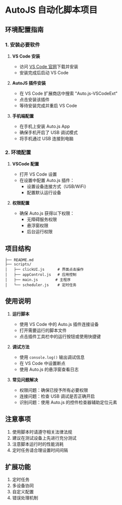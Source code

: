 # AutoJS 自动化脚本项目

## 环境配置指南

### 1. 安装必要软件

1. **VS Code 安装**
   - 访问 [VS Code 官网](https://code.visualstudio.com/)下载并安装
   - 安装完成后启动 VS Code

2. **AutoJS 插件安装**
   - 在 VS Code 扩展商店中搜索 "Auto.js-VSCodeExt"
   - 点击安装该插件
   - 等待安装完成并重启 VS Code

3. **手机端配置**
   - 在手机上安装 Auto.js App
   - 确保手机开启了 USB 调试模式
   - 将手机通过 USB 连接到电脑

### 2. 环境配置

1. **VSCode 配置**
   - 打开 VS Code 设置
   - 在设置中配置 Auto.js 插件：
     - 设置设备连接方式（USB/WiFi）
     - 配置默认运行设备

2. **权限配置**
   - 确保 Auto.js 获得以下权限：
     - 无障碍服务权限
     - 悬浮窗权限
     - 后台运行权限

## 项目结构

```
├── README.md
├── scripts/
│   ├── clickUI.js      # 界面点击操作
│   ├── appControl.js   # 应用控制
│   ├── main.js        # 主程序
│   └── scheduler.js    # 定时任务
```

## 使用说明

1. **运行脚本**
   - 使用 VS Code 中的 Auto.js 插件连接设备
   - 打开需要运行的脚本文件
   - 点击插件工具栏中的运行按钮或使用快捷键

2. **调试方法**
   - 使用 `console.log()` 输出调试信息
   - 在 VS Code 中设置断点
   - 使用 Auto.js 的悬浮窗查看日志

3. **常见问题解决**
   - 权限问题：确保已授予所有必要权限
   - 连接问题：检查 USB 调试是否正确开启
   - 识别问题：使用 Auto.js 的控件检查器辅助定位元素

## 注意事项

1. 使用脚本时请遵守相关法律法规
2. 建议在测试设备上先进行充分测试
3. 注意脚本运行时的性能消耗
4. 定时任务请合理设置时间间隔

## 扩展功能

1. 定时任务
2. 多设备协同
3. 自定义配置
4. 错误处理机制
